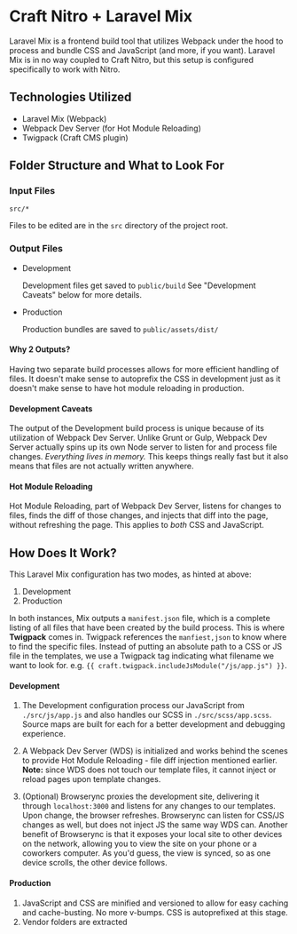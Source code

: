 # Craft Nitro + Laravel Mix

Laravel Mix is a frontend build tool that utilizes Webpack under the hood to process and bundle CSS and JavaScript (and more, if you want). Laravel Mix is in no way coupled to Craft Nitro, but this setup is configured specifically to work with Nitro. 

## Technologies Utilized

- Laravel Mix (Webpack)
- Webpack Dev Server (for Hot Module Reloading)
- Twigpack (Craft CMS plugin)

## Folder Structure and What to Look For

### Input Files

`src/*`

Files to be edited are in the `src` directory of the project root. 

### Output Files

- Development

  Development files get saved to `public/build` See "Development Caveats" below for more details.
  
- Production

  Production bundles are saved to `public/assets/dist/`


#### Why 2 Outputs?

Having two separate build processes allows for more efficient handling of files. It doesn't make sense to autoprefix the CSS in development just as it doesn't make sense to have hot module reloading in production.

#### Development Caveats

The output of the Development build process is unique because of its utilization of Webpack Dev Server. Unlike Grunt or Gulp, Webpack Dev Server actually spins up its own Node server to listen for and process file changes. *Everything lives in memory.* This keeps things really fast but it also means that files are not actually written anywhere.

#### Hot Module Reloading

Hot Module Reloading, part of Webpack Dev Server, listens for changes to files, finds the diff of those changes, and injects that diff into the page, without refreshing the page. This applies to _both_ CSS and JavaScript. 


## How Does It Work?

This Laravel Mix configuration has two modes, as hinted at above:
  1. Development
  2. Production

In both instances, Mix outputs a `manifest.json` file, which is a complete listing of all files that have been created by the build process. This is where **Twigpack** comes in. Twigpack references the `manfiest,json` to know where to find the specific files. Instead of putting an absolute path to a CSS or JS file in the templates, we use a Twigpack tag indicating what filename we want to look for. e.g. `{{ craft.twigpack.includeJsModule("/js/app.js") }}`. 

#### Development

1. The Development configuration process our JavaScript from `./src/js/app.js` and also handles our SCSS in `./src/scss/app.scss`. Source maps are built for each for a better development and debugging experience. 

2. A Webpack Dev Server (WDS) is initialized and works behind the scenes to provide Hot Module Reloading - file diff injection mentioned earlier. **Note:** since WDS does not touch our template files, it cannot inject or reload pages upon template changes. 

3. (Optional) Browserync proxies the development site, delivering it through `localhost:3000` and listens for any changes to our templates. Upon change, the browser refreshes. Browserync can listen for CSS/JS changes as well, but does not inject JS the same way WDS can. Another benefit of Browserync is that it exposes your local site to other devices on the network, allowing you to view the site on your phone or a coworkers computer. As you'd guess, the view is synced, so as one device scrolls, the other device follows.

#### Production

1. JavaScript and CSS are minified and versioned to allow for easy caching and cache-busting. No more v-bumps. CSS is autoprefixed at this stage. 
2. Vendor folders are extracted 